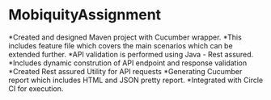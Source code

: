 # MobiquityAssignment
*Created and designed Maven project with Cucumber wrapper.
*This includes feature file which covers the main scenarios which can be extended further.
*API validation is performed using Java - Rest assured.
*Includes dynamic constrution of API endpoint and response validation
*Created Rest assured Utility for API requests
*Generating Cucumber report which includes HTML and JSON pretty report.
*Integrated with Circle CI for execution.